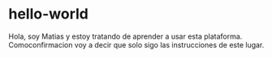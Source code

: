 # hello-world

Hola, soy Matias y estoy tratando de aprender a usar esta plataforma. 
Comoconfirmacion voy a decir que solo sigo las instrucciones de este lugar.
